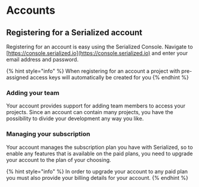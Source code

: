 # Accounts

## Registering for a Serialized account

Registering for an account is easy using the Serialized Console. Navigate to [https://console.serialized.io](https://console.serialized.io) and enter your email address and password.

{% hint style="info" %}
When registering for an account a project with pre-assigned access keys will automatically be created for you
{% endhint %}

### Adding your team

Your account provides support for adding team members to access your projects. Since an account can contain many projects, you have the possibility to divide your development any way you like.

### Managing your subscription

Your account manages the subscription plan you have with Serialized, so to enable any features that is available on the paid plans, you need to upgrade your account to the plan of your choosing.

{% hint style="info" %}
In order to upgrade your account to any paid plan you must also provide your billing details for your account.
{% endhint %}

